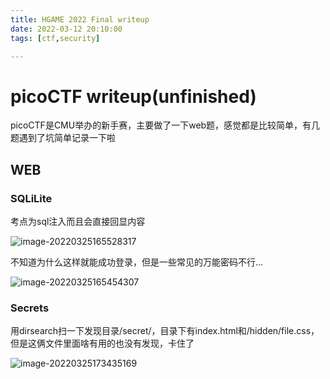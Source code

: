 ```yaml
---
title: HGAME 2022 Final writeup
date: 2022-03-12 20:10:00
tags: [ctf,security]

---
```


# picoCTF writeup(unfinished)

picoCTF是CMU举办的新手赛，主要做了一下web题，感觉都是比较简单，有几题遇到了坑简单记录一下啦

## WEB

### SQLiLite

考点为sql注入而且会直接回显内容

![image-20220325165528317](https://ek1ng-typora.oss-cn-hangzhou.aliyuncs.com/img/image-20220325165528317.png)

不知道为什么这样就能成功登录，但是一些常见的万能密码不行...

![image-20220325165454307](https://ek1ng-typora.oss-cn-hangzhou.aliyuncs.com/img/image-20220325165454307.png)

### Secrets

用dirsearch扫一下发现目录/secret/，目录下有index.html和/hidden/file.css，但是这俩文件里面啥有用的也没有发现，卡住了

![image-20220325173435169](https://ek1ng-typora.oss-cn-hangzhou.aliyuncs.com/img/image-20220325173435169.png)


